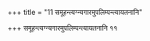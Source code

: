 +++
title = "11 समूहन्त्यग्न्यगारमुपलिम्पन्त्यायतनानि"

+++
समूहन्त्यग्न्यगारमुपलिम्पन्त्यायतनानि ११